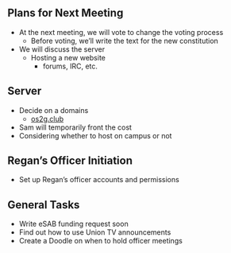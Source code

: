 ## Plans for Next Meeting

  - At the next meeting, we will vote to change the voting process
      - Before voting, we’ll write the text for the new constitution
  - We will discuss the server
      - Hosting a new website
          - forums, IRC, etc.

## Server

  - Decide on a domains
      - [os2g.club](os2g.club)
  - Sam will temporarily front the cost
  - Considering whether to host on campus or not

## Regan’s Officer Initiation

  - Set up Regan’s officer accounts and permissions

## General Tasks

  - Write eSAB funding request soon
  - Find out how to use Union TV announcements
  - Create a Doodle on when to hold officer meetings
